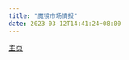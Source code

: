 ```yaml
---
title: "魔镜市场情报"
date: 2023-03-12T14:41:24+08:00
---
```


[主页](https://www.mktindex.com/static/home/)
